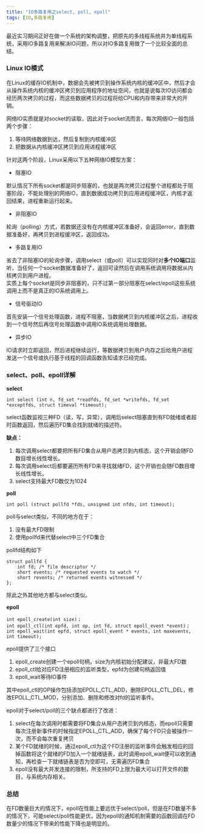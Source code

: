 ```yaml
---
title: "IO多路复用之select, poll, epoll"
tags: [IO,多路复用]
---
```



最近实习期间正好在做一个系统的架构调整，把原先的多线程系统并为单线程系统，采用IO多路复用来解决IO问题，所以对IO多路复用做了一个比较全面的总结。

### Linux IO模式

在Linux的缓存IO机制中，数据会先被拷贝到操作系统内核的缓冲区中，然后才会从操作系统内核的缓冲区拷贝到应用程序的地址空间，也就是说每次IO访问都会经历两次拷贝的过程，而这些数据拷贝的过程将给CPU和内存带来非常大的开销。

网络IO实质就是对socket的读取，因此对于socket流而言，每次网络IO一般包括两个步骤：

1. 等待网络数据到达，然后复制到内核缓冲区
2. 把数据从内核缓冲区拷贝到应用进程缓冲区

针对这两个阶段，Linux采用以下五种网络IO模型方案：

- 阻塞IO

默认情况下所有socket都是同步阻塞的，也就是两次拷贝过程整个进程都处于阻塞阶段，不能处理别的网络IO，直到数据成功拷贝到应用进程缓冲区，内核才返回结果，进程重新运行起来。

- 非阻塞IO

轮询（polling）方式，若数据还没有在内核缓冲区准备好，会返回error，直到数据准备好，再拷贝到进程缓冲区，返回成功。

- 多路复用IO

省去了非阻塞IO的轮询步骤，调用select（或poll）可以实现同时对**多个IO端口**监听，当任何一个socket数据准备好了，返回可读然后在调用系统调用将数据从内核拷贝到用户进程。  
实质上每个socket是同步非阻塞的，只不过第一部分阻塞在select/epoll这些系统调用上而不是真正的IO系统调用上。

- 信号驱动IO

首先安装一个信号处理函数，进程不阻塞，当数据拷贝到内核缓冲区之后，进程收到一个信号然后再信号处理函数中调用IO系统调用处理数据。

- 异步IO

IO请求时立即返回，然后进程继续运行，等数据拷贝到用户内存之后给用户进程发送一个信号或执行基于线程的回调函数告知请求已经完成。


### select、poll、epoll详解

**select**

    int select (int n, fd_set *readfds, fd_set *writefds, fd_set *exceptfds, struct timeval *timeout);

select函数监视三种FD（读，写，异常），调用后select阻塞直到有FD就绪或者超时函数返回，然后遍历FD集合找到就绪的描述符。

**缺点：**

1. 每次调用select都要把所有FD集合从用户态拷贝到内核态，这个开销会随FD数目增长线性增长。
2. 每次调用select后都要遍历所有FD来寻找就绪FD，这个开销也会随FD数目增长线性增长。
3. select支持最大FD数仅为1024


**poll**

    int poll (struct pollfd *fds, unsigned int nfds, int timeout);

poll与select类似，不同的地方在于：

1. 没有最大FD限制
2. 使用pollfd来代替select中三个FD集合

pollfd结构如下

    struct pollfd {
    	int fd; /* file descriptor */
    	short events; /* requested events to watch */
    	short revents; /* returned events witnessed */
    };

除此之外其他地方都与select类似。


**epoll**

    int epoll_create(int size)；
    int epoll_ctl(int epfd, int op, int fd, struct epoll_event *event)；
    int epoll_wait(int epfd, struct epoll_event * events, int maxevents, int timeout);

epoll提供了三个接口

1. epoll_create创建一个epoll句柄，size为内核初始分配建议，非最大FD数
2. epoll_ctl给对应FD注册相应的监听类型，epfd为创建句柄返回值
3. epoll_wait等待IO事件

其中epoll\_ctl的OP操作包括添加EPOLL\_CTL\_ADD，删除EPOLL\_CTL\_DEL，修改EPOLL\_CTL_MOD，分别添加、删除和修改对fd的监听事件。

epoll对于select/poll的三个缺点都进行了改进：

1. select在每次调用时都需要将FD集合从用户态拷贝到内核态，而epoll只需要每次注册新事件的时候指定EPOLL\_CTL_ADD，确保了每个FD只会被操作一次，而不会每次重复拷贝
2. 某个FD就绪的时候，通过epoll\_ctl为这个FD注册的监听事件会触发相应的回掉函数将这个就绪的FD加入一个就绪链表，此时调用epoll_wait便可以收到通知，再检查一下就绪链表是否为空即可，无需遍历FD集合
3. epoll没有最大并发连接的限制，所支持的FD上限为最大可以打开文件的数目，与系统内存相关。

### 总结


在FD数量巨大的情况下，epoll在性能上要远优于select/poll，但是在FD数量不多的情况下，可能select/poll性能更优，因为epoll的通知机制需要的函数回调在FD数量少的情况下带来的性能下降也是明显的。
